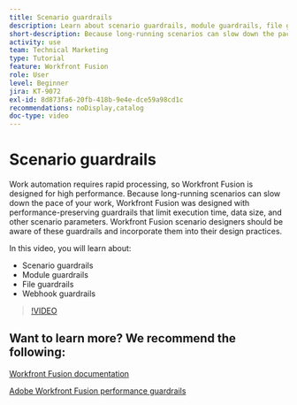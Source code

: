 ```yaml
---
title: Scenario guardrails
description: Learn about scenario guardrails, module guardrails, file guardrails, and webhook guardrails, all in [!DNL Adobe Workfront Fusion].
short-description: Because long-running scenarios can slow down the pace of your work, Workfront Fusion was designed with performance-preserving guardrails that limit execution time, data size, and other scenario parameters
activity: use
team: Technical Marketing
type: Tutorial
feature: Workfront Fusion
role: User
level: Beginner
jira: KT-9072
exl-id: 8d873fa6-20fb-418b-9e4e-dce59a98cd1c
recommendations: noDisplay,catalog
doc-type: video
---
```

# Scenario guardrails

Work automation requires rapid processing, so Workfront Fusion is designed for high performance. Because long-running scenarios can slow down the pace of your work, Workfront Fusion was designed with performance-preserving guardrails that limit execution time, data size, and other scenario parameters. Workfront Fusion scenario designers should be aware of these guardrails and incorporate them into their design practices.

In this video, you will learn about:

* Scenario guardrails
* Module guardrails
* File guardrails
* Webhook guardrails

>[!VIDEO](https://video.tv.adobe.com/v/335314/?quality=12&learn=on)

## Want to learn more? We recommend the following:

[Workfront Fusion documentation](https://experienceleague.adobe.com/docs/workfront/using/adobe-workfront-fusion/workfront-fusion-2.html?lang=en)

[Adobe Workfront Fusion performance guardrails](https://experienceleague.adobe.com/docs/workfront/using/adobe-workfront-fusion/get-started-with-workfront-fusion/fusion-performance-guardrails.html)
